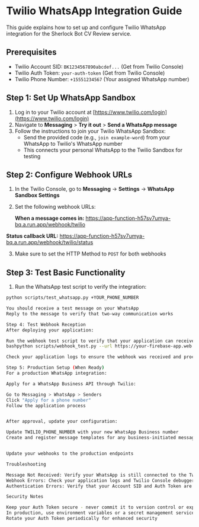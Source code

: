 # Twilio WhatsApp Integration Guide

This guide explains how to set up and configure Twilio WhatsApp integration for the Sherlock Bot CV Review service.

## Prerequisites

- Twilio Account SID: `BK1234567890abcdef...` (Get from Twilio Console)
- Twilio Auth Token: `your-auth-token` (Get from Twilio Console)
- Twilio Phone Number: `+15551234567` (Your assigned WhatsApp number)

## Step 1: Set Up WhatsApp Sandbox

1. Log in to your Twilio account at [https://www.twilio.com/login](https://www.twilio.com/login)
2. Navigate to **Messaging** > **Try it out** > **Send a WhatsApp message**
3. Follow the instructions to join your Twilio WhatsApp Sandbox:
   - Send the provided code (e.g., `join example-word`) from your WhatsApp to Twilio's WhatsApp number
   - This connects your personal WhatsApp to the Twilio Sandbox for testing

## Step 2: Configure Webhook URLs

1. In the Twilio Console, go to **Messaging** → **Settings** → **WhatsApp Sandbox Settings**
2. Set the following webhook URLs:

   **When a message comes in:**
   https://app-function-h57sv7umya-bq.a.run.app/webhook/twilio

**Status callback URL:**
https://app-function-h57sv7umya-bq.a.run.app/webhook/twilio/status

3. Make sure to set the HTTP Method to `POST` for both webhooks

## Step 3: Test Basic Functionality

1. Run the WhatsApp test script to verify the integration:
```bash
python scripts/test_whatsapp.py +YOUR_PHONE_NUMBER

You should receive a test message on your WhatsApp
Reply to the message to verify that two-way communication works

Step 4: Test Webhook Reception
After deploying your application:

Run the webhook test script to verify that your application can receive webhooks:
bashpython scripts/webhook_test.py --url https://your-firebase-app.web.app/webhook/twilio --phone +YOUR_PHONE_NUMBER

Check your application logs to ensure the webhook was received and processed correctly

Step 5: Production Setup (When Ready)
For a production WhatsApp integration:

Apply for a WhatsApp Business API through Twilio:

Go to Messaging > WhatsApp > Senders
Click "Apply for a phone number"
Follow the application process


After approval, update your configuration:

Update TWILIO_PHONE_NUMBER with your new WhatsApp Business number
Create and register message templates for any business-initiated messages


Update your webhooks to the production endpoints

Troubleshooting

Message Not Received: Verify your WhatsApp is still connected to the Twilio Sandbox. The connection expires after 72 hours of inactivity.
Webhook Errors: Check your application logs and Twilio Console debugger for error details.
Authentication Errors: Verify that your Account SID and Auth Token are correct in your environment variables.

Security Notes

Keep your Auth Token secure - never commit it to version control or expose it publicly
In production, use environment variables or a secret management service to store these credentials
Rotate your Auth Token periodically for enhanced security